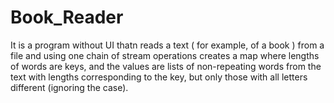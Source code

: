 # Book_Reader
It is a program without UI thatn reads a text ( for example, of a book ) from a file and using one chain of stream operations creates a map where lengths of words are keys, and the values are lists of non-repeating words from the text with lengths corresponding to the key, but only those with all letters different (ignoring the case).
